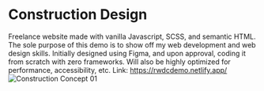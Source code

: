 # Construction Design
Freelance website made with vanilla Javascript, SCSS, and semantic HTML. The sole purpose of this demo is to show off my web development and web design skills. Initially designed using Figma, and upon approval, coding it from scratch with zero frameworks. Will also be highly optimized for performance, accessibility, etc. Link: https://rwdcdemo.netlify.app/
![Construction Concept 01](https://user-images.githubusercontent.com/76985350/155897460-f2bc4f47-77cd-4699-8bc0-b40c1842fbb0.png)
